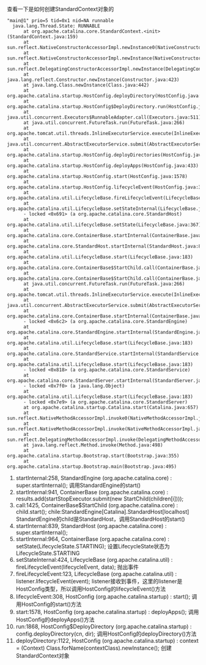 查看一下是如何创建StandardContext对象的
```
"main@1" prio=5 tid=0x1 nid=NA runnable
  java.lang.Thread.State: RUNNABLE
	  at org.apache.catalina.core.StandardContext.<init>(StandardContext.java:159)
	  at sun.reflect.NativeConstructorAccessorImpl.newInstance0(NativeConstructorAccessorImpl.java:-1)
	  at sun.reflect.NativeConstructorAccessorImpl.newInstance(NativeConstructorAccessorImpl.java:62)
	  at sun.reflect.DelegatingConstructorAccessorImpl.newInstance(DelegatingConstructorAccessorImpl.java:45)
	  at java.lang.reflect.Constructor.newInstance(Constructor.java:423)
	  at java.lang.Class.newInstance(Class.java:442)
	  at org.apache.catalina.startup.HostConfig.deployDirectory(HostConfig.java:1122)
	  at org.apache.catalina.startup.HostConfig$DeployDirectory.run(HostConfig.java:1868)
	  at java.util.concurrent.Executors$RunnableAdapter.call(Executors.java:511)
	  at java.util.concurrent.FutureTask.run(FutureTask.java:266)
	  at org.apache.tomcat.util.threads.InlineExecutorService.execute(InlineExecutorService.java:75)
	  at java.util.concurrent.AbstractExecutorService.submit(AbstractExecutorService.java:112)
	  at org.apache.catalina.startup.HostConfig.deployDirectories(HostConfig.java:1045)
	  at org.apache.catalina.startup.HostConfig.deployApps(HostConfig.java:433)
	  at org.apache.catalina.startup.HostConfig.start(HostConfig.java:1578)
	  at org.apache.catalina.startup.HostConfig.lifecycleEvent(HostConfig.java:308)
	  at org.apache.catalina.util.LifecycleBase.fireLifecycleEvent(LifecycleBase.java:123)
	  at org.apache.catalina.util.LifecycleBase.setStateInternal(LifecycleBase.java:424)
	  - locked <0x691> (a org.apache.catalina.core.StandardHost)
	  at org.apache.catalina.util.LifecycleBase.setState(LifecycleBase.java:367)
	  at org.apache.catalina.core.ContainerBase.startInternal(ContainerBase.java:964)
	  at org.apache.catalina.core.StandardHost.startInternal(StandardHost.java:839)
	  at org.apache.catalina.util.LifecycleBase.start(LifecycleBase.java:183)
	  at org.apache.catalina.core.ContainerBase$StartChild.call(ContainerBase.java:1425)
	  at org.apache.catalina.core.ContainerBase$StartChild.call(ContainerBase.java:1415)
	  at java.util.concurrent.FutureTask.run(FutureTask.java:266)
	  at org.apache.tomcat.util.threads.InlineExecutorService.execute(InlineExecutorService.java:75)
	  at java.util.concurrent.AbstractExecutorService.submit(AbstractExecutorService.java:134)
	  at org.apache.catalina.core.ContainerBase.startInternal(ContainerBase.java:941)
	  - locked <0x6c2> (a org.apache.catalina.core.StandardEngine)
	  at org.apache.catalina.core.StandardEngine.startInternal(StandardEngine.java:258)
	  at org.apache.catalina.util.LifecycleBase.start(LifecycleBase.java:183)
	  at org.apache.catalina.core.StandardService.startInternal(StandardService.java:422)
	  at org.apache.catalina.util.LifecycleBase.start(LifecycleBase.java:183)
	  - locked <0x818> (a org.apache.catalina.core.StandardService)
	  at org.apache.catalina.core.StandardServer.startInternal(StandardServer.java:770)
	  - locked <0x7f0> (a java.lang.Object)
	  at org.apache.catalina.util.LifecycleBase.start(LifecycleBase.java:183)
	  - locked <0x7e9> (a org.apache.catalina.core.StandardServer)
	  at org.apache.catalina.startup.Catalina.start(Catalina.java:657)
	  at sun.reflect.NativeMethodAccessorImpl.invoke0(NativeMethodAccessorImpl.java:-1)
	  at sun.reflect.NativeMethodAccessorImpl.invoke(NativeMethodAccessorImpl.java:62)
	  at sun.reflect.DelegatingMethodAccessorImpl.invoke(DelegatingMethodAccessorImpl.java:43)
	  at java.lang.reflect.Method.invoke(Method.java:498)
	  at org.apache.catalina.startup.Bootstrap.start(Bootstrap.java:355)
	  at org.apache.catalina.startup.Bootstrap.main(Bootstrap.java:495)

```
1. startInternal:258, StandardEngine (org.apache.catalina.core) : super.startInternal(); 调用StandardEngine的start()
2. startInternal:941, ContainerBase (org.apache.catalina.core) : results.add(startStopExecutor.submit(new StartChild(children[i])));
3. call:1425, ContainerBase$StartChild (org.apache.catalina.core) : child.start();  chile:StandardEngine[Catalina].StandardHost[localhost] StandardEngine的child是StandardHost，调用StandardHost的start()
4. startInternal:839, StandardHost (org.apache.catalina.core) : super.startInternal();
5. startInternal:964, ContainerBase (org.apache.catalina.core) : setState(LifecycleState.STARTING); 设置LifecycleState状态为LifecycleState.STARTING
6. setStateInternal:424, LifecycleBase (org.apache.catalina.util) : fireLifecycleEvent(lifecycleEvent, data); 抛出事件
7. fireLifecycleEvent:123, LifecycleBase (org.apache.catalina.util) : listener.lifecycleEvent(event); listener接收到事件，这里的listener是HostConfig类型，所以调用HostConfig的lifecycleEvent()方法
8. lifecycleEvent:308, HostConfig (org.apache.catalina.startup) : start(); 调用HostConfig的start()方法
9. start:1578, HostConfig (org.apache.catalina.startup) :  deployApps(); 调用HostConfig的deployApps()方法
10. run:1868, HostConfig$DeployDirectory (org.apache.catalina.startup) : config.deployDirectory(cn, dir); 调用HostConfig的deployDirectory()方法
11. deployDirectory:1122, HostConfig (org.apache.catalina.startup) : context = (Context) Class.forName(contextClass).newInstance(); 创建StandardContext对象
